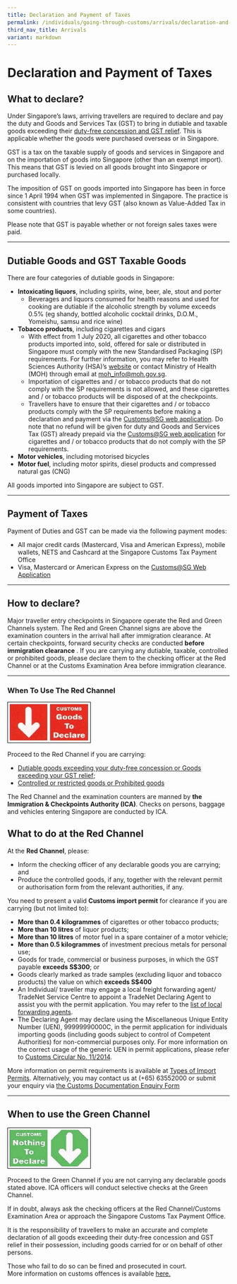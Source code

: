 ```yaml
---
title: Declaration and Payment of Taxes
permalink: /individuals/going-through-customs/arrivals/declaration-and-payment-of-taxes/
third_nav_title: Arrivals
variant: markdown
---
```

# Declaration and Payment of Taxes

## What to declare?

Under Singapore’s laws, arriving travellers are required to declare and pay the duty and Goods and Services Tax (GST) to bring in dutiable and taxable goods exceeding their  [duty-free concession and GST relief](/individuals/going-through-customs/arrivals/duty-free-concession-and-gst-relief). This is applicable whether the goods were purchased overseas or in Singapore.

GST is a tax on the taxable supply of goods and services in Singapore and on the importation of goods into Singapore (other than an exempt import). This means that GST is levied on all goods brought into Singapore or purchased locally.

The imposition of GST on goods imported into Singapore has been in force since 1 April 1994 when GST was implemented in Singapore. The practice is consistent with countries that levy GST (also known as Value-Added Tax in some countries). 

Please note that GST is payable whether or not foreign sales taxes were paid.

***

## Dutiable Goods and GST Taxable Goods
There are four categories of dutiable goods in Singapore:

-   **Intoxicating liquors**, including spirits, wine, beer, ale, stout and porter
    -   Beverages and liquors consumed for health reasons and used for cooking are dutiable if the alcoholic strength by volume exceeds 0.5% (eg shandy, bottled alcoholic cocktail drinks, D.O.M., Yomeishu, samsu and rice wine)
-   **Tobacco products**, including cigarettes and cigars
    -   With effect from 1 July 2020, all cigarettes and other tobacco products imported into, sold, offered for sale or distributed in Singapore must comply with the new Standardised Packaging (SP) requirements. For further information, you may refer to Health Sciences Authority (HSA)’s [website](https://www.hsa.gov.sg/tobacco-regulation/overview) or contact Ministry of Health (MOH) through email at [moh_info@moh.gov.sg](maito:moh_info@moh.gov.sg). 
    -   Importation of cigarettes and / or tobacco products that do not comply with the SP requirements is not allowed, and these cigarettes and / or tobacco products will be disposed of at the checkpoints. 
    -   Travellers have to ensure that their cigarettes and / or tobacco products comply with the SP requirements before making a declaration and payment via the [Customs@SG web application](/eservices/customs-sg-web-application/). Do note that no refund will be given for duty and Goods and Services Tax (GST) already prepaid via the [Customs@SG web application](/eservices/customs-sg-web-application/) for cigarettes and / or tobacco products that do not comply with the SP requirements.
-   **Motor vehicles**, including motorised bicycles
-   **Motor fuel**, including motor spirits, diesel products and compressed natural gas (CNG)

All goods imported into Singapore are subject to GST.

***

## Payment of Taxes
Payment of Duties and GST can be made via the following payment modes:

-   All major credit cards (Mastercard, Visa and American Express), mobile wallets, NETS and Cashcard at the Singapore Customs Tax Payment Office
-   Visa, Mastercard or American Express on the  [Customs@SG Web Application](/eservices/customs-sg-web-application/)


***


## How to declare?

Major traveller entry checkpoints in Singapore operate the Red and Green Channels system. The Red and Green Channel signs are above the examination counters in the arrival hall after immigration clearance. At certain checkpoints, forward security checks are conducted  __before immigration clearance__ . If you are carrying any dutiable, taxable, controlled or prohibited goods, please declare them to the checking officer at the Red Channel or at the Customs Examination Area before immigration clearance.

***

### When To Use 	The Red Channel

![](/images/redc.gif)

Proceed to the Red Channel if you are carrying:

-   [Dutiable goods exceeding your duty-free concession or Goods exceeding your GST relief](/individuals/going-through-customs/arrivals/duty-free-concession-and-gst-relief); 
-   [Controlled or restricted goods or Prohibited goods](/individuals/going-through-customs/arrivals/prohibited-and-controlled-goods)

The Red Channel and the examination counters are manned by **the Immigration &amp; Checkpoints Authority (ICA)**. Checks on persons, baggage and vehicles entering Singapore are conducted by ICA.

## What to do at the Red Channel

At the  **Red Channel**, please:

-   Inform the checking officer of any declarable goods you are carrying; and
-   Produce the controlled goods, if any, together with the relevant permit or authorisation form from the relevant authorities, if any.

You need to present a valid  **Customs import permit**  for clearance if you are carrying (but not limited to):

-   **More than 0.4 kilogrammes**  of cigarettes or other tobacco products;
-   **More than 10 litres**  of liquor products;
-   **More than 10 litres**  of motor fuel in a spare container of a motor vehicle;
-   **More than 0.5 kilogrammes**  of investment precious metals for personal use;
-   Goods for trade, commercial or business purposes, in which the GST payable  **exceeds S$300**; or
-   Goods clearly marked as trade samples (excluding liquor and tobacco products) the value on which  **exceeds S$400**
-   An Individual/ traveller may engage a local freight forwarding agent/ TradeNet Service Centre to appoint a TradeNet Declaring Agent to assist you with the permit application. You may refer to the [list of local forwarding agents]( /businesses/business-resources/directories-of-service-providers/list-of-local-forwarding-agents).
-   The Declaring Agent may declare using the Miscellaneous Unique Entity Number (UEN), 99999990000C, in the permit application for individuals importing goods (including goods subject to control of Competent Authorities) for non-commercial purposes only. For more information on the correct usage of the generic UEN in permit applications, please refer to [Customs Circular No. 11/2014](/news-and-media/circulars/2014-07-17-Circular112014.pdf).


More information on permit requirements is available at [Types of Import Permits](/businesses/importing-goods/import-procedures/types-of-import-permits). Alternatively, you may contact us at (+65) 63552000 or submit your enquiry via [the Customs Documentation Enquiry Form](https://go.gov.sg/customs-doc)

***

## When to use the Green Channel
![](/images/greenc.gif)

Proceed to the Green Channel if you are not carrying any declarable goods stated above. ICA officers will conduct selective checks at the Green Channel.

If in doubt, always ask the checking officers at the Red Channel/Customs Examination Area or approach the Singapore Customs Tax Payment Office.

It is the responsibility of travellers to make an accurate and complete declaration of all goods exceeding their duty-free concession and GST relief in their possession, including goods carried for or on behalf of other persons.

Those who fail to do so can be fined and prosecuted in court. 
<br> More information on customs offences is available [here.](/individuals/going-through-customs/offences)